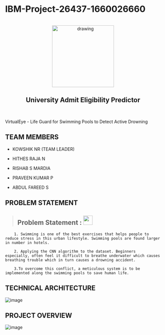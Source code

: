 # IBM-Project-26437-1660026660

<br>

<div align="center">

<img src="https://upload.wikimedia.org/wikipedia/commons/5/51/IBM_logo.svg"  align="center" alt="drawing" width="200" />

  <h2 align="center"> University Admit Eligibility Predictor <br></h2>

</div>

</br> 



VirtualEye - Life Guard for Swimming Pools to Detect Active Drowning

## TEAM MEMBERS

- KOWSHIK NR (TEAM LEADER) 

- HITHES RAJA N

- RISHAB S MARDIA

- PRAVEEN KUMAR P

- ABDUL FAREED S

## PROBLEM STATEMENT

>## Problem Statement : <img src="https://media3.giphy.com/media/PiAjGFVGKd9vvhrxLa/giphy.gif?cid=ecf05e47q3eaer6sqflvudf7hihc8qzeq95zw7nga3pcbccc&rid=giphy.gif&ct=s" width="30px">

        1. Swimming is one of the best exercises that helps people to reduce stress in this urban lifestyle. Swimming pools are found larger in number in hotels.

        2. Applying the CNN algorithm to the dataset. Beginners especially, often feel it difficult to breathe underwater which causes breathing trouble which in turn causes a drowning accident.

        3.To overcome this conflict, a meticulous system is to be implemented along the swimming pools to save human life.

## TECHNICAL ARCHITECTURE

![image](https://user-images.githubusercontent.com/96305967/192237739-876694f0-c23e-4ccb-8f38-a1d7d627809e.png)

## PROJECT OVERVIEW

![image](https://user-images.githubusercontent.com/96305967/192242066-924d8cd1-f1f0-4176-b6d1-4bb6224a586e.png)
